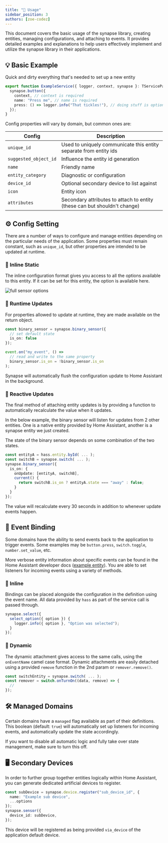```yaml
---
title: "🔧 Usage"
sidebar_position: 3
authors: [zoe-codez]
---
```


This document covers the basic usage of the synapse library, creating entities, managing configurations, and attaching to events.
It provides detailed examples and explanations to help users effectively implement and utilize the synapse library in their applications.

## 💡 Basic Example

Quick and dirty everything that's needed to set up a new entity

```typescript
export function ExampleService({ logger, context, synapse }: TServiceParams) {
  synapse.button({
    context, // context is required
    name: "Press me", // name is required
    press: () => logger.info("That tickles!"), // doing stuff is optional
  });
}
```

Config properties will vary by domain, but common ones are:

| Config | Description |
| --- | --- |
| `unique_id` | Used to uniquely communicate this entity separate from entity ids |
| `suggested_object_id` | Influence the entity id generation |
| `name` | Friendly name |
| `entity_category` | Diagnostic or configuration |
| `device_id` | Optional secondary device to list against |
| `icon` | Entity icon |
| `attributes` | Secondary attributes to attach to entity (these can but shouldn't change) |

## ⚙️ Config Setting

There are a number of ways to configure and manage entities depending on the particular needs of the application. Some properties must remain constant, such as `unique_id`, but other properties are intended to be updated at runtime.

### 📑 Inline Static

The inline configuration format gives you access to all the options available to this entity. If it can be set for this entity, the option is available here.

![full sensor options](/img/synapse_sensor_full.png)

### 🔄 Runtime Updates

For properties allowed to update at runtime, they are made available on the return object.

```typescript
const binary_sensor = synapse.binary_sensor({
  // set default state
  is_on: false
});

event.on("my_event", () =>
  // read and write to the same property
  binary_sensor.is_on = !binary_sensor.is_on
);
```

Synapse will automatically flush the configuration update to Home Assistant in the background.

### 🔄 Reactive Updates

The final method of attaching entity updates is by providing a function to automatically recalculate the value when it updates.

In the below example, the binary sensor will listen for updates from 2 other entities.
One is a native entity provided by Home Assistant, another is a synapse entity we just created.

The state of the binary sensor depends on some combination of the two states.

```typescript
const entityA = hass.entity.byId( ... );
const switchB = synapse.switch( ... );
synapse.binary_sensor({
  is_on: {
    onUpdate: [entityA, switchB],
    current() {
      return switchB.is_on ? entityA.state === "away" : false;
    }
  }
});
```

The value will recalculate every 30 seconds in addition to whenever update events happen.

## 🔔 Event Binding

Some domains have the ability to send events back to the application to trigger events. Some examples may be `button.press`, `switch.toggle`, `number.set_value`, etc.

More verbose entity information about specific events can be found in the Home Assistant developer docs ([example entity](https://developers.home-assistant.io/docs/core/entity/select#methods)). You are able to set listeners for incoming events using a variety of methods.

### 📎 Inline

Bindings can be placed alongside the configuration in the definition using the event name. All data provided by `hass` as part of the service call is passed through.

```typescript
synapse.select({
  select_option({ option }) {
    logger.info({ option }, "Option was selected");
  }
});
```

### 📎 Dynamic

The dynamic attachment gives access to the same calls, using the `onEventName` camel case format. Dynamic attachments are easily detached using a provided `remove` function in the 2nd param or `remover.remove()`.

```typescript
const switchEntity = synapse.switch( ... );
const remover = switch.onTurnOn((data, remove) => {
  //
});
```

## 🛠️ Managed Domains

Certain domains have a `managed` flag available as part of their definitions. This boolean (default: `true`) will automatically set up listeners for incoming events, and automatically update the state accordingly.

If you want to disable all automatic logic and fully take over state management, make sure to turn this off.

## 🖥️ Secondary Devices

In order to further group together entities logically within Home Assistant, you can generate dedicated artificial devices to register.

```typescript
const subDevice = synapse.device.register("sub_device_id", {
  name: "Example sub device",
  ...options
});
synapse.sensor({
  device_id: subDevice,
});
```

This device will be registered as being provided `via_device` of the application default device.
